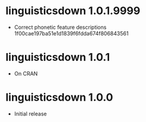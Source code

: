 # linguisticsdown 1.0.1.9999

* Correct phonetic feature descriptions 1f00cae197ba51e1d1839f6fdda674f806843561

# linguisticsdown 1.0.1

* On CRAN

# linguisticsdown 1.0.0

* Initial release
